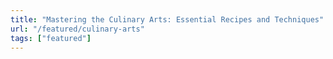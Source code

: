 ```yaml
---
title: "Mastering the Culinary Arts: Essential Recipes and Techniques"
url: "/featured/culinary-arts"
tags: ["featured"]
---
```




